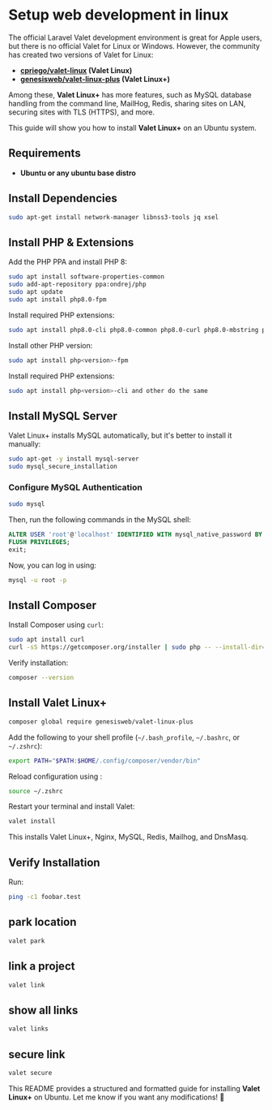 # Setup web development in linux

The official Laravel Valet development environment is great for Apple users, but there is no official Valet for Linux or Windows. However, the community has created two versions of Valet for Linux:

- **[cpriego/valet-linux](https://github.com/cpriego/valet-linux) (Valet Linux)**
- **[genesisweb/valet-linux-plus](https://github.com/genesisweb/valet-linux-plus) (Valet Linux+)**

Among these, **Valet Linux+** has more features, such as MySQL database handling from the command line, MailHog, Redis, sharing sites on LAN, securing sites with TLS (HTTPS), and more.

This guide will show you how to install **Valet Linux+** on an Ubuntu system.

## Requirements

- **Ubuntu or any ubuntu base distro**

## Install Dependencies

```bash
sudo apt-get install network-manager libnss3-tools jq xsel
```

## Install PHP & Extensions

Add the PHP PPA and install PHP 8:

```bash
sudo apt install software-properties-common
sudo add-apt-repository ppa:ondrej/php
sudo apt update
sudo apt install php8.0-fpm
```

Install required PHP extensions:

```bash
sudo apt install php8.0-cli php8.0-common php8.0-curl php8.0-mbstring php8.0-opcache php8.0-readline php8.0-xml php8.0-zip php8.0-mysql php8.0-gd
```

Install other PHP version:

```bash
sudo apt install php<version>-fpm
```

Install required PHP extensions:

```bash
sudo apt install php<version>-cli and other do the same
```

## Install MySQL Server

Valet Linux+ installs MySQL automatically, but it's better to install it manually:

```bash
sudo apt-get -y install mysql-server
sudo mysql_secure_installation
```

### Configure MySQL Authentication

```bash
sudo mysql
```

Then, run the following commands in the MySQL shell:

```sql
ALTER USER 'root'@'localhost' IDENTIFIED WITH mysql_native_password BY 'password';
FLUSH PRIVILEGES;
exit;
```

Now, you can log in using:

```bash
mysql -u root -p
```

## Install Composer

Install Composer using `curl`:

```bash
sudo apt install curl
curl -sS https://getcomposer.org/installer | sudo php -- --install-dir=/usr/local/bin --filename=composer
```

Verify installation:

```bash
composer --version
```

## Install Valet Linux+

```bash
composer global require genesisweb/valet-linux-plus
```

Add the following to your shell profile (`~/.bash_profile`, `~/.bashrc`, or `~/.zshrc`):

```bash
export PATH="$PATH:$HOME/.config/composer/vendor/bin"
```

Reload configuration using :

```bash
source ~/.zshrc
```

Restart your terminal and install Valet:

```bash
valet install
```

This installs Valet Linux+, Nginx, MySQL, Redis, Mailhog, and DnsMasq.

## Verify Installation

Run:

```bash
ping -c1 foobar.test
```

## park location

```bash
valet park
```

## link a project

```bash
valet link
```

## show all links

```bash
valet links
```

## secure link

```bash
valet secure
```

This README provides a structured and formatted guide for installing **Valet Linux+** on Ubuntu. Let me know if you want any modifications! 🚀
